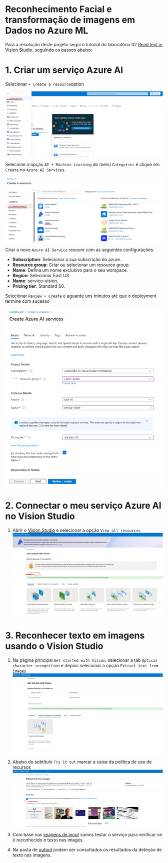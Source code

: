 # Reconhecimento Facial e transformação de imagens em Dados no Azure ML

Para a resolução deste projeto segui o tutorial do laboratório 02 [Read text in Vision Studio](https://microsoftlearning.github.io/mslearn-ai-fundamentals/Instructions/Labs/05-ocr.html), seguindo os passos abaixo:

# 1. Criar um serviço Azure AI

Selecionar `+ Create a resource`option

![](https://github.com/CarlaAlves887/rec-facial-imagens-dados-azure-ml/blob/main/Imagem1.png)

Selecione a opção `AI + Machine Learning` do menu `Categories` e clique em `Create` no `Azure AI Services`.

![](https://github.com/CarlaAlves887/rec-facial-imagens-dados-azure-ml/blob/main/Imagem2.png)

Criar o novo `Azure AI Service` resoure com as seguintes configurações:
- **Subscription**: Selecionar a sua subscrição do azure.
- **Resource group**: Criar ou selecionar um resource group.
- **Name**: Defina um nome exclusivo para o seu worspace.
- **Region**: Selecionar East US.
- **Name**: servico-vision.
- **Pricing tier**: Standard S0.

Selecionar `Review + Create` e aguarde uns minutos até que o deployment termine com sucesso

![](https://github.com/CarlaAlves887/rec-facial-imagens-dados-azure-ml/blob/main/Imagem3.png)

# 2. Connectar o meu serviço Azure AI no Vision Studio

1. Abrir o [Vision Studio](https://portal.vision.cognitive.azure.com) e selecionar a opção `View all resources`
   ![](https://github.com/CarlaAlves887/rec-facial-imagens-dados-azure-ml/blob/main/Imagem4.png)

# 3. Reconhecer texto em imagens usando o Vision Studio

1. Na página principal `Get started with Vision`, selecionar a tab `Optical character recognition` e depois selecionar a opção `Extract text from images`
   ![](https://github.com/CarlaAlves887/rec-facial-imagens-dados-azure-ml/blob/main/Imagem5.png)

2. Abaixo do subtítulo `Try it out` marcar a caixa da política de uso de recursos
   ![](https://github.com/CarlaAlves887/rec-facial-imagens-dados-azure-ml/blob/main/Imagem6.png)

3. Com base nas [imagens de input](https://github.com/CarlaAlves887/rec-facial-imagens-dados-azure-ml/tree/main/inputs) vamos testar o serviço para verificar se é reconhecido o texto nas images.
   
4. Na pasta de [output](https://github.com/CarlaAlves887/rec-facial-imagens-dados-azure-ml/tree/main/output) podem ser consultados os resultados da deteção de texto nas imagens.




   

